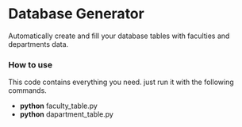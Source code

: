 # Database Generator
Automatically create and fill your database tables with faculties and departments data.

### How to use
This code contains everything you need.  just run it with the following commands.
 - **python** faculty_table.py
 - **python** dapartment_table.py
